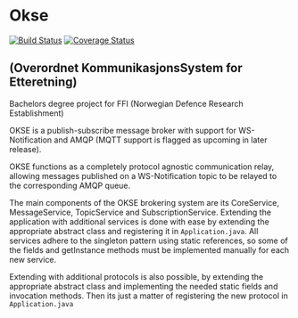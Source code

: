 # Okse
[![Build Status](https://travis-ci.org/okse-2/okse.svg?branch=master)](https://travis-ci.org/okse-2/okse)
[![Coverage Status](https://coveralls.io/repos/github/okse-2/okse/badge.svg?branch=mqtt)](https://coveralls.io/github/okse-2/okse?branch=mqtt)
## (Overordnet KommunikasjonsSystem for Etteretning)

Bachelors degree project for FFI (Norwegian Defence Research Establishment)

OKSE is a publish-subscribe message broker with support for WS-Notification and AMQP (MQTT support is flagged as upcoming in later release).

OKSE functions as a completely protocol agnostic communication relay, allowing messages published on a WS-Notification topic to be relayed to the corresponding AMQP queue.

The main components of the OKSE brokering system are its CoreService, MessageService, TopicService and SubscriptionService. Extending the application with additional services is done with ease by extending the appropriate abstract class and registering it in `Application.java`. All services adhere to the singleton pattern using static references, so some of the fields and getInstance methods must be implemented manually for each new service.

Extending with additional protocols is also possible, by extending the appropriate abstract class and implementing the needed static fields and invocation methods. Then its just a matter of registering the new protocol in `Application.java`

